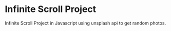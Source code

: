 # Infinite Scroll Project
Infinite Scroll Project in Javascript using unsplash api to get random photos.
